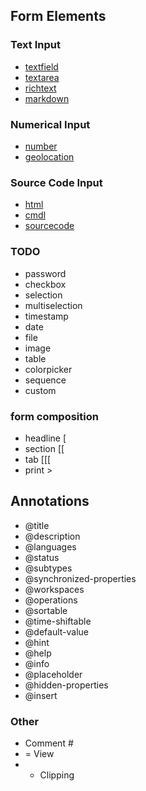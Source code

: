 ## Form Elements
### Text Input

* [textfield](formelement/textfield.md)
* [textarea](formelement/textarea.md)
* [richtext](formelement/richtext.md)
* [markdown](formelement/markdown.md)

### Numerical Input

* [number](formelement/number.md)
* [geolocation](formelement/geolocation.md)

### Source Code Input
* [html](formelement/html.md)
* [cmdl](formelement/cmdl.md)
* [sourcecode](formelement/sourcecode.md)



### TODO

* password
* checkbox
* selection
* multiselection
* timestamp
* date
* file
* image
* table
* colorpicker
* sequence
* custom

### form composition
* headline [
* section [[
* tab [[[
* print >

## Annotations
* @title
* @description
* @languages
* @status
* @subtypes
* @synchronized-properties
* @workspaces
* @operations
* @sortable
* @time-shiftable
* @default-value
* @hint
* @help
* @info
* @placeholder
* @hidden-properties
* @insert


### Other
* Comment #
* = View
* + Clipping

